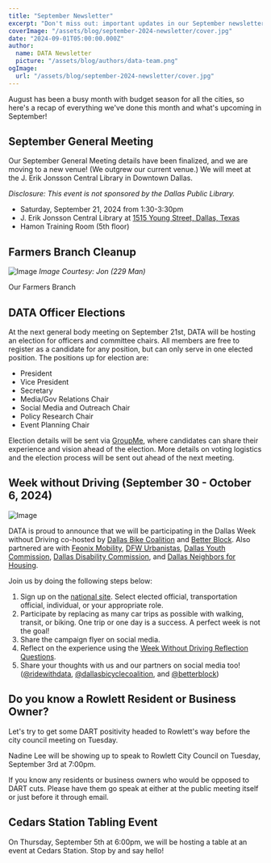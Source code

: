 ```yaml
---
title: "September Newsletter"
excerpt: "Don't miss out: important updates in our September newsletter!"
coverImage: "/assets/blog/september-2024-newsletter/cover.jpg"
date: "2024-09-01T05:00:00.000Z"
author:
  name: DATA Newsletter
  picture: "/assets/blog/authors/data-team.png"
ogImage:
  url: "/assets/blog/september-2024-newsletter/cover.jpg"
---
```


August has been a busy month with budget season for all the cities, so here's a recap of everything we've done this month and what's upcoming in September!

## September General Meeting

Our September General Meeting details have been finalized, and we are moving to a new venue! (We outgrew our current venue.) We will meet at the J. Erik Jonsson Central Library in Downtown Dallas.

*Disclosure: This event is not sponsored by the Dallas Public Library.*

- Saturday, September 21, 2024 from 1:30-3:30pm
- J. Erik Jonsson Central Library at [1515 Young Street, Dallas, Texas](https://maps.app.goo.gl/LHhTx8uswQUCy9EWA)
- Hamon Training Room (5th floor)

<!-- no I am not making a countdown widget -->

## Farmers Branch Cleanup

![Image](/assets/blog/september-2024-newsletter/fb-trash-pickup.jpg)
*Image Courtesy: Jon (229 Man)*

Our Farmers Branch <!-- incomplete? -->

## DATA Officer Elections

<!-- do we have rights to the pusheen gif idk -->

At the next general body meeting on September 21st, DATA will be hosting an election for officers and committee chairs. All members are free to register as a candidate for any position, but can only serve in one elected position. The positions up for election are:

- President
- Vice President
- Secretary
- Media/Gov Relations Chair
- Social Media and Outreach Chair
- Policy Research Chair
- Event Planning Chair

Election details will be sent via [GroupMe](https://go.ridewithdata.org/groupme), where candidates can share their experience and vision ahead of the election. More details on voting logistics and the election process will be sent out ahead of the next meeting.

## Week without Driving (September 30 - October 6, 2024)

![Image](/assets/blog/september-2024-newsletter/dbc.png)

DATA is proud to announce that we will be participating in the Dallas Week without Driving co-hosted by [Dallas Bike Coalition](https://www.instagram.com/dallasbicyclecoalition/) and [Better Block](https://www.betterblock.org/). Also partnered are with [Feonix Mobility](https://feonix.org/), [DFW Urbanistas](https://www.instagram.com/urbanistasdfw/), [Dallas Youth Commission](https://dallascityhall.com/government/Boards-and-Commissions/Youth-Commission/Pages/default.aspx), [Dallas Disability Commission](https://dallascityhall.com/government/Boards-and-Commissions/Commission-on-Disabilities/Pages/default.aspx), and [Dallas Neighbors for Housing](https://www.dallasneighborsforhousing.org/).

Join us by doing the following steps below:

1. Sign up on the [national site](https://go.ridewithdata.org/wwd-signup). Select elected official, transportation official, individual, or your appropriate role.
2. Participate by replacing as many car trips as possible with walking, transit, or biking. One trip or one day is a success. A perfect week is not the goal!
3. Share the campaign flyer on social media.
4. Reflect on the experience using the [Week Without Driving Reflection Questions](https://go.ridewithdata.org/wwd-reflection).
5. Share your thoughts with us and our partners on social media too! ([@ridewithdata](https://instagram.com/ridewithdata), [@dallasbicyclecoalition](https://instagram.com/dallasbicyclecoalition), and [@betterblock](https://instagram.com/betterblock))

## Do you know a Rowlett Resident or Business Owner?

Let's try to get some DART positivity headed to Rowlett's way before the city council meeting on Tuesday.

Nadine Lee will be showing up to speak to Rowlett City Council on Tuesday, September 3rd at 7:00pm.

If you know any residents or business owners who would be opposed to DART cuts. Please have them go speak at either at the public meeting itself or just before it through email.

## Cedars Station Tabling Event

On Thursday, September 5th at 6:00pm, we will be hosting a table at an event at Cedars Station. Stop by and say hello!
